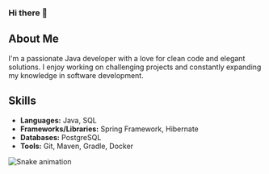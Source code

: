 ### Hi there 👋

## About Me

I'm a passionate Java developer with a love for clean code and elegant solutions. I enjoy working on challenging projects and constantly expanding my knowledge in software development.

## Skills

- **Languages:** Java, SQL
- **Frameworks/Libraries:** Spring Framework, Hibernate
- **Databases:** PostgreSQL
- **Tools:** Git, Maven, Gradle, Docker

<img src="https://raw.githubusercontent.com/6angel6/6angel6/output/snake.svg" alt="Snake animation" />

###
